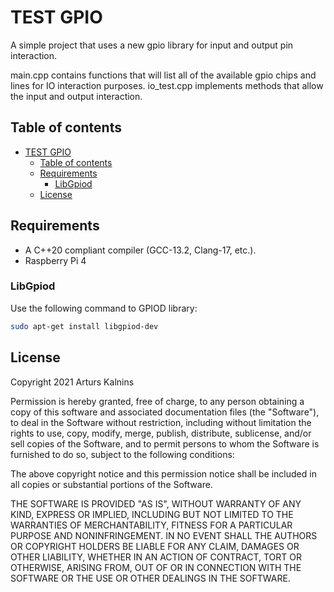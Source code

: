 # TEST GPIO

A simple project that uses a new gpio library for input and output pin interaction.

main.cpp contains functions that will list all of the available gpio chips and lines for IO interaction purposes.
io_test.cpp implements methods that allow the input and output interaction.

## Table of contents

- [TEST GPIO](#test-gpio)
  - [Table of contents](#table-of-contents)
  - [Requirements](#requirements)
    - [LibGpiod](#libgpiod)
  - [License](#license)

## Requirements

- A C++20 compliant compiler (GCC-13.2, Clang-17, etc.).
- Raspberry Pi 4

### LibGpiod

Use the following command to GPIOD library:

```bash
sudo apt-get install libgpiod-dev
```

## License

Copyright 2021 Arturs Kalnins

Permission is hereby granted, free of charge, to any person obtaining a copy of this software and associated documentation files (the "Software"), to deal in the Software without restriction, including without limitation the rights to use, copy, modify, merge, publish, distribute, sublicense, and/or sell copies of the Software, and to permit persons to whom the Software is furnished to do so, subject to the following conditions:

The above copyright notice and this permission notice shall be included in all copies or substantial portions of the Software.

THE SOFTWARE IS PROVIDED "AS IS", WITHOUT WARRANTY OF ANY KIND, EXPRESS OR IMPLIED, INCLUDING BUT NOT LIMITED TO THE WARRANTIES OF MERCHANTABILITY, FITNESS FOR A PARTICULAR PURPOSE AND NONINFRINGEMENT. IN NO EVENT SHALL THE AUTHORS OR COPYRIGHT HOLDERS BE LIABLE FOR ANY CLAIM, DAMAGES OR OTHER LIABILITY, WHETHER IN AN ACTION OF CONTRACT, TORT OR OTHERWISE, ARISING FROM, OUT OF OR IN CONNECTION WITH THE SOFTWARE OR THE USE OR OTHER DEALINGS IN THE SOFTWARE.
